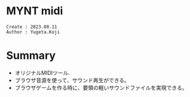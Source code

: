 MYNT midi
===
```
Create : 2023.08.11
Author : Yugeta.Koji
```

# Summary
- オリジナルMIDIツール.
- ブラウザ音源を使って、サウンド再生ができる。
- ブラウザゲームを作る時に、要領の軽いサウンドファイルを実現できる。


